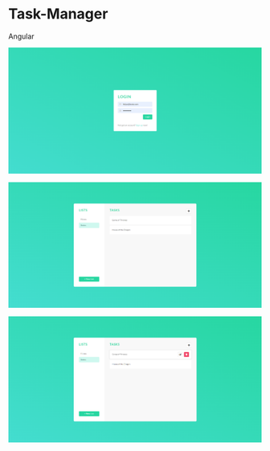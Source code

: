 # Task-Manager
Angular

![image](https://github.com/felipolis/Task-Manager/blob/master/frontend/src/design/img1.png?raw=true)

![image](https://github.com/felipolis/Task-Manager/blob/master/frontend/src/design/img2.png?raw=true)

![image](https://github.com/felipolis/Task-Manager/blob/master/frontend/src/design/img3.png?raw=true)
